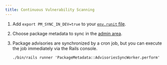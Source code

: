 ```yaml
---
title: Continuous Vulnerability Scanning
---
```


1. Add `export PM_SYNC_IN_DEV=true` to your [`env.runit` file](../runit.md#modify-service-configuration).
1. Choose package metadata to sync in the [admin area](https://docs.khulnasoft.com/ee/administration/settings/security_and_compliance.html#choose-package-registry-metadata-to-sync).
1. Package advisories are synchronized by a cron job, but you can execute the job immediately via the Rails console.

   ```shell
   ./bin/rails runner 'PackageMetadata::AdvisoriesSyncWorker.perform'
   ```
